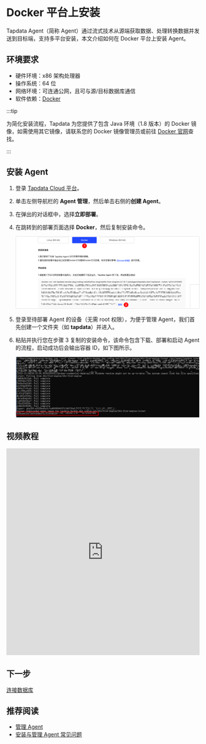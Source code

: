 # Docker 平台上安装

Tapdata Agent（简称 Agent）通过流式技术从源端获取数据、处理转换数据并发送到目标端，支持多平台安装，本文介绍如何在 Docker 平台上安装 Agent。

## 环境要求

- 硬件环境：x86 架构处理器
- 操作系统：64 位
- 网络环境：可连通公网，且可与源/目标数据库通信
- 软件依赖：[Docker](https://docs.docker.com/get-docker/)

:::tip

为简化安装流程，Tapdata 为您提供了包含 Java 环境（1.8 版本）的 Docker 镜像，如需使用其它镜像，请联系您的 Docker 镜像管理员或前往 [Docker 官网](https://hub.docker.com/search)查找。

:::

## 安装 Agent

1. 登录 [Tapdata Cloud 平台](https://auth.tapdata.net/)。

2. 单击左侧导航栏的 **Agent 管理**，然后单击右侧的**创建 Agent**。

3. 在弹出的对话框中，选择**立即部署**。

4. 在跳转到的部署页面选择 **Docker**，然后复制安装命令。

   ![复制安装命令](../../images/agent_on_docker_cn.png)

5. 登录至待部署 Agent 的设备（无需 root 权限），为便于管理 Agent，我们首先创建一个文件夹（如 **tapdata**）并进入。

6. 粘贴并执行您在步骤 3 复制的安装命令，该命令包含下载、部署和启动 Agent 的流程，启动成功后会输出容器 ID，如下图所示。

   ![Agent 启动成功](../../images/agent_started_on_docker.png)



## 视频教程

<iframe      src="https://20778419.s21v.faiusr.com/58/2/ABUIABA6GAAgpJSHkQYo-p_9KA.mp4"   width="100%"      height="539"      frameborder="0"    allowfullscreen="true"  > </iframe>



## 下一步

[连接数据库](../connect-database.md)

## 推荐阅读

* [管理 Agent](../../user-guide/manage-agent.md)
* [安装与管理 Agent 常见问题](../../faq/agent-installation.md)
